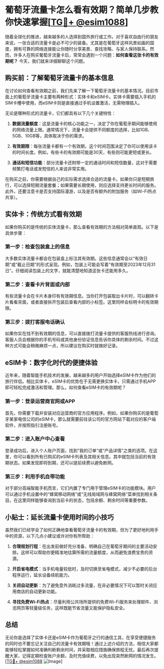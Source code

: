 # 葡萄牙流量卡怎么看有效期？简单几步教你快速掌握[[TG💪+ @esim1088](https://t.me/s/esim1088)]

随着全球化的推进，越来越多的人选择到国外旅行或工作。对于喜欢自由行的朋友来说，一张合适的流量卡是必不可少的装备。尤其是在葡萄牙这样风景如画的国度，拥有可靠的网络连接能让你随时分享美景、查找攻略、与家人保持联系。然而，许多人在购买葡萄牙流量卡后，常常会遇到一个问题：**如何查看这张卡的有效期呢？** 今天，我们就来详细聊聊这个问题。

## 购买前：了解葡萄牙流量卡的基本信息

在讨论如何查看有效期之前，我们先来了解一下葡萄牙流量卡的基本情况。目前市面上的葡萄牙流量卡主要有两种形式：实体卡和eSIM卡。实体卡需要插入手机的SIM卡槽中使用，而eSIM卡则是直接通过手机设置激活，无需物理插入。

无论是哪种形式的流量卡，它们都具有以下几个关键特性：

1. **数据流量额度**：这是流量卡的核心功能之一，决定了你在葡萄牙期间能够使用的网络流量上限。通常情况下，流量卡会提供不同额度的选择，比如1GB、5GB、10GB等，具体取决于你的需求。
   
2. **有效期限**：每张流量卡都有一个有效期，这个时间范围决定了你可以使用该卡的时间长度。例如，有些卡的有效期可能是30天，有些则可能更短或更长。

3. **通话和短信功能**：部分流量卡还附带一定的通话时间和短信数量，这对于需要频繁打电话或发短信的人来说非常实用。

在购买之前，你需要根据自己的实际需求选择合适的流量卡。如果你只是短期旅行，可以选择短期流量套餐；如果需要长期使用，则应选择支持更长时间的服务。此外，还要注意卡是否支持国际漫游，以及是否有额外的附加服务（如Wi-Fi热点共享）。

## 实体卡：传统方式看有效期

如果你购买的是传统的实体流量卡，那么查看有效期的方法相对简单直观。以下是具体步骤：

### 第一步：检查包装盒上的信息

大多数实体流量卡都会在包装盒上标注其有效期。这些信息通常会以“有效日期”或“截止日期”的形式呈现。例如，包装上可能会写着“有效期至2023年12月31日”。仔细阅读包装上的文字，就能清楚地知道这张卡还能用多久。

### 第二步：查看卡片背面或内部

有些流量卡会在卡片本身印有有效期信息。当你打开包装取出卡片时，可以翻转卡片看看背面，或者直接拆开包装后查看内部的小标签。这里同样会标明卡的有效期限。

### 第三步：拨打客服电话确认

如果你实在找不到有效期的信息，可以直接拨打流量卡提供的客服热线进行咨询。客服人员会根据你的手机号码或其他身份验证信息告诉你具体的剩余时间。不过这种方式可能会稍微麻烦一点，所以建议在购买时就做好记录。

## eSIM卡：数字化时代的便捷体验

近年来，随着智能手机技术的发展，越来越多的用户开始选择eSIM卡作为他们的旅行伴侣。相比实体卡，eSIM卡的优势在于无需更换实体卡，只需通过手机APP即可轻松完成激活和管理。那么，如何查看eSIM卡的有效期呢？

### 第一步：登录运营商官网或APP

首先，你需要下载并安装对应运营商的官方应用程序。例如，如果你购买的是葡萄牙某家电信公司的eSIM卡，那么就需要前往该公司的官方网站下载对应的客户端软件，并按照指引注册账号。

### 第二步：进入账户中心查看

登录成功后，进入个人账户页面，找到“我的订单”或“产品详情”之类的选项。在这里，你可以看到所有已购买的eSIM卡列表及其相关信息。其中就包括当前的有效期状态。如果发现即将到期，还可以提前续费以避免断网。

### 第三步：利用手机自带功能

对于部分高端智能手机而言，它们内置了专门用于管理eSIM卡的功能模块。用户可以通过手机设置中的“蜂窝移动网络”或“无线局域网与蜂窝网络”菜单找到相关条目。在这里同样能够查询到当前卡的状态，包括余额、剩余时间等重要参数。

## 小贴士：延长流量卡使用时间的小技巧

虽然我们已经学会了如何正确地查看葡萄牙流量卡的有效期，但为了更好地利用手中的资源，以下几点小建议或许对你有所帮助：

1. **合理规划行程**：在出发前做好充分准备，明确自己在葡萄牙期间的主要活动安排。这样可以帮助你更精准地估算所需的流量额度，从而避免浪费宝贵的资源。

2. **开启省电模式**：当手机电量较低时，及时切换至省电模式，减少不必要的后台程序运行，延长设备续航能力。

3. **关闭自动更新**：为了避免意外消耗过多流量，在非必要情况下可以暂时关闭应用商店的自动更新功能。

4. **寻找免费Wi-Fi热点**：尽量利用公共场所提供的免费Wi-Fi服务来处理邮件、浏览网页等轻量级任务，这样既能节省流量又能保护隐私安全。

## 总结

无论你是选择了实体卡还是eSIM卡作为葡萄牙之行的通信工具，在享受便捷服务的同时也不要忘记关注自己的流量卡有效期哦！通过上述介绍的方法，相信大家都能够轻松掌握如何准确判断剩余时间，并采取相应措施确保旅程无忧。最后再次提醒大家，记得定期检查账户余额，及时充值续费，以免出现突然断网的情况发生。[[TG💪+ @esim1088](https://t.me/s/esim1088) ![Image](https://i.postimg.cc/4NQfJmqS/Snipaste-2025-05-13-00-14-12.png)]
